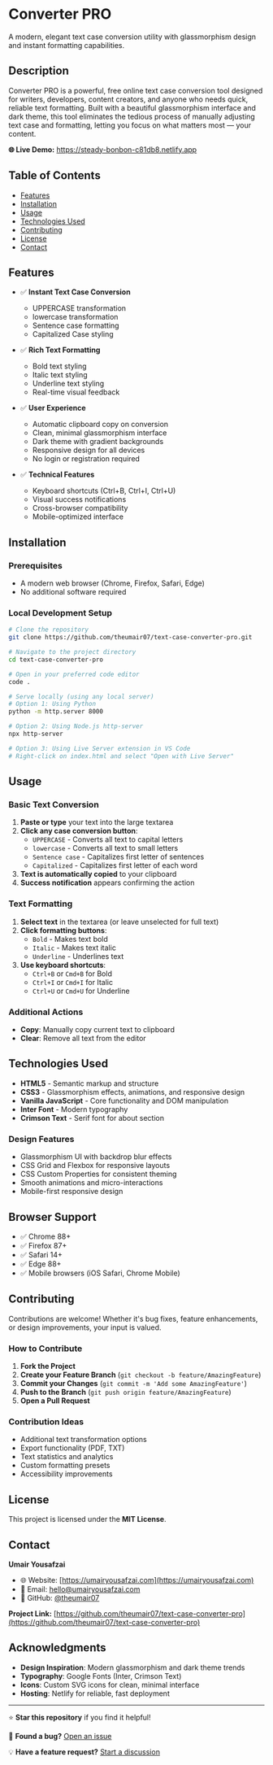 # Converter PRO

A modern, elegant text case conversion utility with glassmorphism design and instant formatting capabilities.

## Description

Converter PRO is a powerful, free online text case conversion tool designed for writers, developers, content creators, and anyone who needs quick, reliable text formatting. Built with a beautiful glassmorphism interface and dark theme, this tool eliminates the tedious process of manually adjusting text case and formatting, letting you focus on what matters most — your content.

**🌐 Live Demo:** <a href="https://steady-bonbon-c81db8.netlify.app" target="_blank">https://steady-bonbon-c81db8.netlify.app</a>

## Table of Contents

- [Features](#features)
- [Installation](#installation)
- [Usage](#usage)
- [Technologies Used](#technologies-used)
- [Contributing](#contributing)
- [License](#license)
- [Contact](#contact)

## Features

- ✅ **Instant Text Case Conversion**
  - UPPERCASE transformation
  - lowercase transformation
  - Sentence case formatting
  - Capitalized Case styling

- ✅ **Rich Text Formatting**
  - Bold text styling
  - Italic text styling
  - Underline text styling
  - Real-time visual feedback

- ✅ **User Experience**
  - Automatic clipboard copy on conversion
  - Clean, minimal glassmorphism interface
  - Dark theme with gradient backgrounds
  - Responsive design for all devices
  - No login or registration required

- ✅ **Technical Features**
  - Keyboard shortcuts (Ctrl+B, Ctrl+I, Ctrl+U)
  - Visual success notifications
  - Cross-browser compatibility
  - Mobile-optimized interface

## Installation

### Prerequisites
- A modern web browser (Chrome, Firefox, Safari, Edge)
- No additional software required

### Local Development Setup
```bash
# Clone the repository
git clone https://github.com/theumair07/text-case-converter-pro.git

# Navigate to the project directory
cd text-case-converter-pro

# Open in your preferred code editor
code .

# Serve locally (using any local server)
# Option 1: Using Python
python -m http.server 8000

# Option 2: Using Node.js http-server
npx http-server

# Option 3: Using Live Server extension in VS Code
# Right-click on index.html and select "Open with Live Server"
```

## Usage

### Basic Text Conversion
1. **Paste or type** your text into the large textarea
2. **Click any case conversion button**:
   - `UPPERCASE` - Converts all text to capital letters
   - `lowercase` - Converts all text to small letters
   - `Sentence case` - Capitalizes first letter of sentences
   - `Capitalized` - Capitalizes first letter of each word
3. **Text is automatically copied** to your clipboard
4. **Success notification** appears confirming the action

### Text Formatting
1. **Select text** in the textarea (or leave unselected for full text)
2. **Click formatting buttons**:
   - `Bold` - Makes text bold
   - `Italic` - Makes text italic
   - `Underline` - Underlines text
3. **Use keyboard shortcuts**:
   - `Ctrl+B` or `Cmd+B` for Bold
   - `Ctrl+I` or `Cmd+I` for Italic
   - `Ctrl+U` or `Cmd+U` for Underline

### Additional Actions
- **Copy**: Manually copy current text to clipboard
- **Clear**: Remove all text from the editor

## Technologies Used

- **HTML5** - Semantic markup and structure
- **CSS3** - Glassmorphism effects, animations, and responsive design
- **Vanilla JavaScript** - Core functionality and DOM manipulation
- **Inter Font** - Modern typography
- **Crimson Text** - Serif font for about section

### Design Features
- Glassmorphism UI with backdrop blur effects
- CSS Grid and Flexbox for responsive layouts
- CSS Custom Properties for consistent theming
- Smooth animations and micro-interactions
- Mobile-first responsive design

## Browser Support

- ✅ Chrome 88+
- ✅ Firefox 87+
- ✅ Safari 14+
- ✅ Edge 88+
- ✅ Mobile browsers (iOS Safari, Chrome Mobile)

## Contributing

Contributions are welcome! Whether it's bug fixes, feature enhancements, or design improvements, your input is valued.

### How to Contribute
1. **Fork the Project**
2. **Create your Feature Branch** (`git checkout -b feature/AmazingFeature`)
3. **Commit your Changes** (`git commit -m 'Add some AmazingFeature'`)
4. **Push to the Branch** (`git push origin feature/AmazingFeature`)
5. **Open a Pull Request**

### Contribution Ideas
- Additional text transformation options
- Export functionality (PDF, TXT)
- Text statistics and analytics
- Custom formatting presets
- Accessibility improvements

## License

This project is licensed under the **MIT License**.

## Contact

**Umair Yousafzai**
- 🌐 Website: [https://umairyousafzai.com](https://umairyousafzai.com)
- 📧 Email: [hello@umairyousafzai.com](mailto:hello@umairyousafzai.com)
- 💼 GitHub: [@theumair07](https://github.com/theumair07)

**Project Link:** [https://github.com/theumair07/text-case-converter-pro](https://github.com/theumair07/text-case-converter-pro)

## Acknowledgments

- **Design Inspiration**: Modern glassmorphism and dark theme trends
- **Typography**: Google Fonts (Inter, Crimson Text)
- **Icons**: Custom SVG icons for clean, minimal interface
- **Hosting**: Netlify for reliable, fast deployment

---

⭐ **Star this repository** if you find it helpful!

🐛 **Found a bug?** [Open an issue](https://github.com/theumair07/text-case-converter-pro/issues)

💡 **Have a feature request?** [Start a discussion](https://umairyousafzai.com/)
